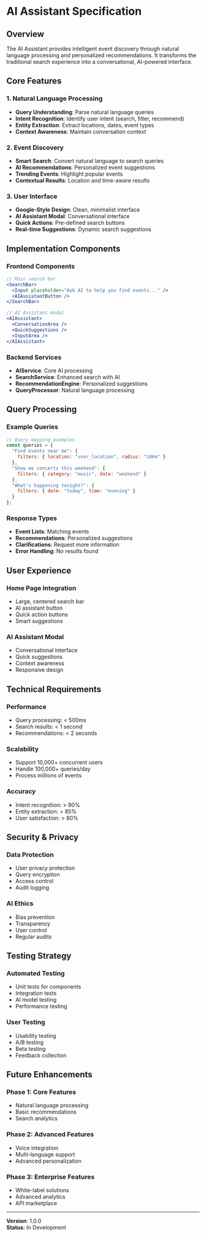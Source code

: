 # AI Assistant Specification

## Overview

The AI Assistant provides intelligent event discovery through natural language processing and personalized recommendations. It transforms the traditional search experience into a conversational, AI-powered interface.

## Core Features

### 1. Natural Language Processing
- **Query Understanding**: Parse natural language queries
- **Intent Recognition**: Identify user intent (search, filter, recommend)
- **Entity Extraction**: Extract locations, dates, event types
- **Context Awareness**: Maintain conversation context

### 2. Event Discovery
- **Smart Search**: Convert natural language to search queries
- **AI Recommendations**: Personalized event suggestions
- **Trending Events**: Highlight popular events
- **Contextual Results**: Location and time-aware results

### 3. User Interface
- **Google-Style Design**: Clean, minimalist interface
- **AI Assistant Modal**: Conversational interface
- **Quick Actions**: Pre-defined search buttons
- **Real-time Suggestions**: Dynamic search suggestions

## Implementation Components

### Frontend Components
```jsx
// Main search bar
<SearchBar>
  <Input placeholder="Ask AI to help you find events..." />
  <AIAssistantButton />
</SearchBar>

// AI Assistant modal
<AIAssistant>
  <ConversationArea />
  <QuickSuggestions />
  <InputArea />
</AIAssistant>
```

### Backend Services
- **AIService**: Core AI processing
- **SearchService**: Enhanced search with AI
- **RecommendationEngine**: Personalized suggestions
- **QueryProcessor**: Natural language processing

## Query Processing

### Example Queries
```javascript
// Query mapping examples
const queries = {
  "Find events near me": {
    filters: { location: "user_location", radius: "10km" }
  },
  "Show me concerts this weekend": {
    filters: { category: "music", date: "weekend" }
  },
  "What's happening tonight?": {
    filters: { date: "today", time: "evening" }
  }
};
```

### Response Types
- **Event Lists**: Matching events
- **Recommendations**: Personalized suggestions
- **Clarifications**: Request more information
- **Error Handling**: No results found

## User Experience

### Home Page Integration
- Large, centered search bar
- AI assistant button
- Quick action buttons
- Smart suggestions

### AI Assistant Modal
- Conversational interface
- Quick suggestions
- Context awareness
- Responsive design

## Technical Requirements

### Performance
- Query processing: < 500ms
- Search results: < 1 second
- Recommendations: < 2 seconds

### Scalability
- Support 10,000+ concurrent users
- Handle 100,000+ queries/day
- Process millions of events

### Accuracy
- Intent recognition: > 90%
- Entity extraction: > 85%
- User satisfaction: > 80%

## Security & Privacy

### Data Protection
- User privacy protection
- Query encryption
- Access control
- Audit logging

### AI Ethics
- Bias prevention
- Transparency
- User control
- Regular audits

## Testing Strategy

### Automated Testing
- Unit tests for components
- Integration tests
- AI model testing
- Performance testing

### User Testing
- Usability testing
- A/B testing
- Beta testing
- Feedback collection

## Future Enhancements

### Phase 1: Core Features
- Natural language processing
- Basic recommendations
- Search analytics

### Phase 2: Advanced Features
- Voice integration
- Multi-language support
- Advanced personalization

### Phase 3: Enterprise Features
- White-label solutions
- Advanced analytics
- API marketplace

---

**Version**: 1.0.0  
**Status**: In Development
